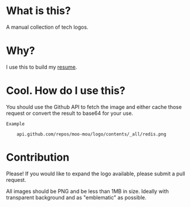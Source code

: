 What is this?
===
A manual collection of tech logos.

Why?
===
I use this to build my [resume](http://www.moo-mou.com/).

Cool. How do I use this?
===
You should use the Github API to fetch the image and either cache those request or convert the result to base64 for your use.

    Example

        api.github.com/repos/moo-mou/logo/contents/_all/redis.png

Contribution
===
Please! If you would like to expand the logo available, please submit a pull request.

All images should be PNG and be less than 1MB in size. Ideally with transparent background and as "emblematic" as possible.

